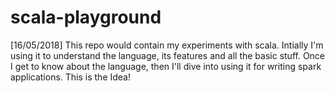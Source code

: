 # scala-playground

[16/05/2018] This repo would contain my experiments with scala. Intially I'm using it to understand the language, its features and all the basic stuff. Once I get to know about the language, then I'll dive into using it for writing spark applications. This is the Idea!
